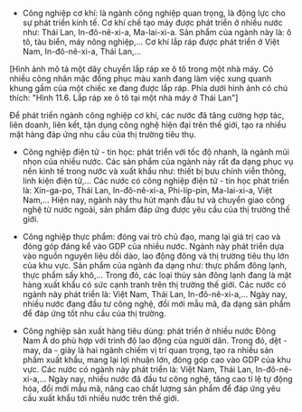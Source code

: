 - Công nghiệp cơ khí: là ngành công nghiệp quan trọng, là động lực cho sự phát triển kinh tế. Cơ khí chế tạo máy được phát triển ở nhiều nước như: Thái Lan, In-đô-nê-xi-a, Ma-lai-xi-a. Sản phẩm của ngành này là: ô tô, tàu biển, máy nông nghiệp,... Cơ khí lắp ráp được phát triển ở Việt Nam, In-đô-nê-xi-a, Thái Lan,...

[Hình ảnh mô tả một dây chuyền lắp ráp xe ô tô trong một nhà máy. Có nhiều công nhân mặc đồng phục màu xanh đang làm việc xung quanh khung gầm của một chiếc xe đang được lắp ráp. Phía dưới hình ảnh có chú thích: "Hình 11.6. Lắp ráp xe ô tô tại một nhà máy ở Thái Lan"]

Để phát triển ngành công nghiệp cơ khí, các nước đã tăng cường hợp tác, liên doanh, liên kết, tận dụng công nghệ hiện đại trên thế giới, tạo ra nhiều mặt hàng đáp ứng nhu cầu của thị trường tiêu thụ.

- Công nghiệp điện tử - tin học: phát triển với tốc độ nhanh, là ngành mũi nhọn của nhiều nước. Các sản phẩm của ngành này rất đa dạng phục vụ nền kinh tế trong nước và xuất khẩu như: thiết bị bưu chính viễn thông, linh kiện điện tử,... Các nước có công nghiệp điện tử - tin học phát triển là: Xin-ga-po, Thái Lan, In-đô-nê-xi-a, Phi-líp-pin, Ma-lai-xi-a, Việt Nam,... Hiện nay, ngành này thu hút mạnh đầu tư và chuyển giao công nghệ từ nước ngoài, sản phẩm đáp ứng được yêu cầu của thị trường thế giới.

- Công nghiệp thực phẩm: đóng vai trò chủ đạo, mang lại giá trị cao và đóng góp đáng kể vào GDP của nhiều nước. Ngành này phát triển dựa vào nguồn nguyên liệu dồi dào, lao động đông và thị trường tiêu thụ lớn của khu vực. Sản phẩm của ngành đa dạng như: thực phẩm đông lạnh, thực phẩm sấy khô,... Trong đó, các loại thủy sản đông lạnh đang là mặt hàng xuất khẩu có sức cạnh tranh trên thị trường thế giới. Các nước có ngành này phát triển là: Việt Nam, Thái Lan, In-đô-nê-xi-a,... Ngày nay, nhiều nước đang đầu tư công nghệ, đổi mới mẫu mã, đa dạng sản phẩm để đáp ứng tốt nhu cầu của thị trường.

- Công nghiệp sản xuất hàng tiêu dùng: phát triển ở nhiều nước Đông Nam Á do phù hợp với trình độ lao động của người dân. Trong đó, dệt - may, da - giày là hai ngành chiếm vị trí quan trọng, tạo ra nhiều sản phẩm xuất khẩu, mang lại lợi nhuận lớn, đóng góp cao vào GDP của khu vực. Các nước có ngành này phát triển là: Việt Nam, Thái Lan, In-đô-nê-xi-a,... Ngày nay, nhiều nước đã đầu tư công nghệ, tăng cao tỉ lệ tự động hóa, đổi mới mẫu mã, nâng cao chất lượng sản phẩm để đáp ứng yêu cầu xuất khẩu tới nhiều nước trên thế giới.